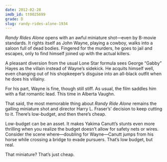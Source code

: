 ```yaml
---
date: 2012-02-28
imdb_id: tt0025699
grade: D
slug: randy-rides-alone-1934
---
```


_Randy Rides Alone_ opens with an awful miniature shot—even by B-movie standards. It rights itself as John Wayne, playing a cowboy, walks into a saloon full of dead bodies. Fingered for the murders, he goes to jail and escapes, only to find himself joined up with the actual killers.

<!-- end -->

A pleasant diversion from the usual Lone Star formula sees George “Gabby” Hayes as the villain instead of Wayne’s sidekick. He acquits himself well, even changing out of his shopkeeper’s disguise into an all-black outfit when he does his villainy.

For his part, Wayne is fine, though still stiff. As usual, the film saddles him with a flat romantic lead. This time in Alberta Vaughn.

That said, the most memorable thing about _Randy Ride Alone_ remains the galling miniature shot and director Harry L. Fraser’s’ decision to keep cutting to it. There’s low-budget, and then there’s cheap.

Low-budget can be an asset. It makes Yakima Canutt’s stunts even more thrilling when you realize the budget doesn’t allow for safety nets or wires. Consider the scene where—doubling for Wayne—Canutt jumps from his horse while crossing a bridge to evade pursuers. That’s low budget, but real.

That miniature? That’s just cheap.
